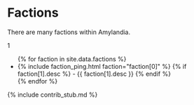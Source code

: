 # Factions

There are many factions within Amylandia.

1

<ul>
{% for faction in site.data.factions %}
  <li>
    {% include faction_ping.html faction="faction[0]" %}
    {% if faction[1].desc %}
      - {{ faction[1].desc }}
    {% endif %}
  </li>
{% endfor %}
</ul>

{% include contrib_stub.md %}
